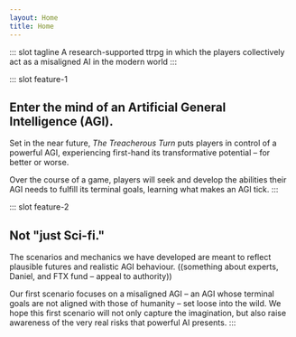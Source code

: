 ```yaml
---
layout: Home
title: Home
---
```


::: slot tagline
A research-supported ttrpg in which the players collectively act as a misaligned AI in the modern world
:::

::: slot feature-1
## Enter the mind of an Artificial General Intelligence (AGI).

Set in the near future, *The Treacherous Turn* puts players in control of a powerful AGI, experiencing first-hand its transformative potential – for better or worse.

Over the course of a game, players will seek and develop the abilities their AGI needs to fulfill its terminal goals, learning what makes an AGI tick.
:::

::: slot feature-2
## Not "just Sci-fi."

The scenarios and mechanics we have developed are meant to reflect plausible futures and realistic AGI behaviour. ((something about experts, Daniel, and FTX fund – appeal to authority))

Our first scenario focuses on a misaligned AGI – an AGI whose terminal goals are not aligned with those of humanity – set loose into the wild. We hope this first scenario will not only capture the imagination, but also raise awareness of the very real risks that powerful AI presents.
:::
